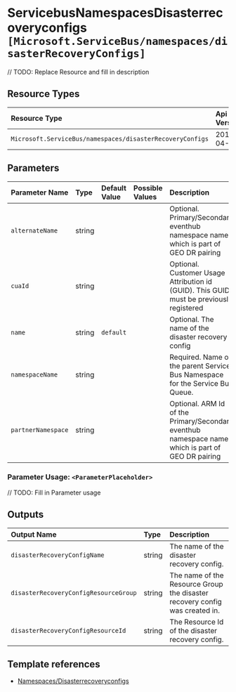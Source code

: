 # ServicebusNamespacesDisasterrecoveryconfigs `[Microsoft.ServiceBus/namespaces/disasterRecoveryConfigs]`

// TODO: Replace Resource and fill in description

## Resource Types

| Resource Type | Api Version |
| :-- | :-- |
| `Microsoft.ServiceBus/namespaces/disasterRecoveryConfigs` | 2017-04-01 |

## Parameters

| Parameter Name | Type | Default Value | Possible Values | Description |
| :-- | :-- | :-- | :-- | :-- |
| `alternateName` | string |  |  | Optional. Primary/Secondary eventhub namespace name, which is part of GEO DR pairing |
| `cuaId` | string |  |  | Optional. Customer Usage Attribution id (GUID). This GUID must be previously registered |
| `name` | string | `default` |  | Optional. The name of the disaster recovery config |
| `namespaceName` | string |  |  | Required. Name of the parent Service Bus Namespace for the Service Bus Queue. |
| `partnerNamespace` | string |  |  | Optional. ARM Id of the Primary/Secondary eventhub namespace name, which is part of GEO DR pairing |

### Parameter Usage: `<ParameterPlaceholder>`

// TODO: Fill in Parameter usage

## Outputs

| Output Name | Type | Description |
| :-- | :-- | :-- |
| `disasterRecoveryConfigName` | string | The name of the disaster recovery config. |
| `disasterRecoveryConfigResourceGroup` | string | The name of the Resource Group the disaster recovery config was created in. |
| `disasterRecoveryConfigResourceId` | string | The Resource Id of the disaster recovery config. |

## Template references

- [Namespaces/Disasterrecoveryconfigs](https://docs.microsoft.com/en-us/azure/templates/Microsoft.ServiceBus/2017-04-01/namespaces/disasterRecoveryConfigs)
